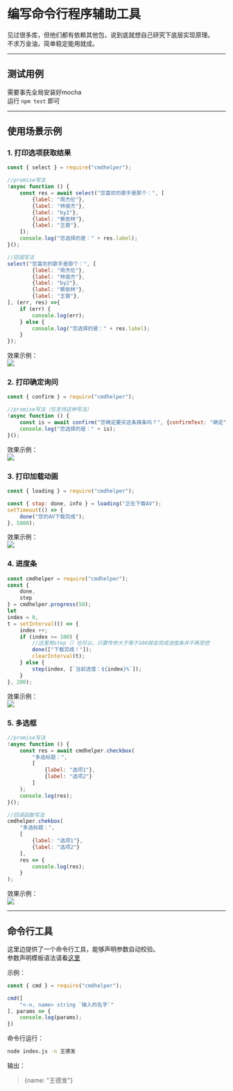 # 编写命令行程序辅助工具

见过很多库，但他们都有依赖其他包，说到底就想自己研究下底层实现原理。  
不求万金油，简单稳定能用就成。   

***

## 测试用例
需要事先全局安装好mocha  
运行 ```npm test``` 即可

***

## 使用场景示例

### 1. 打印选项获取结果
```js
const { select } = require("cmdhelper");

//promise写法
!async function () {
    const res = await select("您喜欢的歌手是那个：", [
        {label: "周杰伦"},
        {label: "林俊杰"},
        {label: "by2"},
        {label: "蔡依林"},
        {label: "王蓉"},
    ]);
    console.log("您选择的是：" + res.label);
}();

//回调写法
select("您喜欢的歌手是那个：", [
        {label: "周杰伦"},
        {label: "林俊杰"},
        {label: "by2"},
        {label: "蔡依林"},
        {label: "王蓉"},
], (err, res) =>{
    if (err) {
        console.log(err);
    } else {
        console.log("您选择的是：" + res.label);
    }
});
```
效果示例：   
![](./doc/img/select.gif)

### 2. 打印确定询问
```js
const { confirm } = require("cmdhelper");

//promise写法（仅支持这种写法）
!async function () {
    const is = await confirm("您确定要买这条辣条吗？", {confirmText: "确定", cancelText: "取消"});
    console.log("您选择的是：" + is);
}();
```
效果示例：   
![](./doc/img/confirm.gif)

### 3. 打印加载动画
```js
const { loading } = require("cmdhelper");

const { stop: done, info } = loading("正在下载AV");
setTimeout(() => {
    done("您的AV下载完成");
}, 5000);
```
效果示例：   
![](./doc/img/loading.gif)

### 4. 进度条
```js
const cmdhelper = require("cmdhelper");
const {
    done,
    step
} = cmdhelper.progress(50);
let 
index = 0,
t = setInterval(() => {
    index ++;
    if (index >= 100) {
        //这里用step（）也可以，只要传参大于等于100就会完成进度条并不再受控
        done(["下载完成！"]);
        clearInterval(t);
    } else {
        step(index, [`当前进度：${index}%`]);
    }
}, 200);    
```
效果示例：   
![](./doc/img/progress.gif)

### 5. 多选框
```js
//promise写法
!async function () {
    const res = await cmdhelper.checkbox(
        "多选标题：",
        [
            {label: "选项1"},
            {label: "选项2"}
        ]
    );
    console.log(res);
}();

//回调函数写法
cmdhelper.chekbox(
    "多选标题：",
    [
        {label: "选项1"},
        {label: "选项2"}
    ],
    res => {
        console.log(res);
    }
);
```
效果示例：   
![](../cmdhelper/doc/img/checkbox.gif)

***

## 命令行工具

这里边提供了一个命令行工具，能够声明参数自动校验。  
参数声明模板语法请看[这里](./lib/cmd/README.md)

示例：   
```js
const { cmd } = require("cmdhelper");

cmd([
    "<-n, name> string `输入的名字`"
], params => {
    console.log(params);
})
```
命令行运行：   
```bash
node index.js -n 王德发
```
输出：   
> {name: "王德发"}

